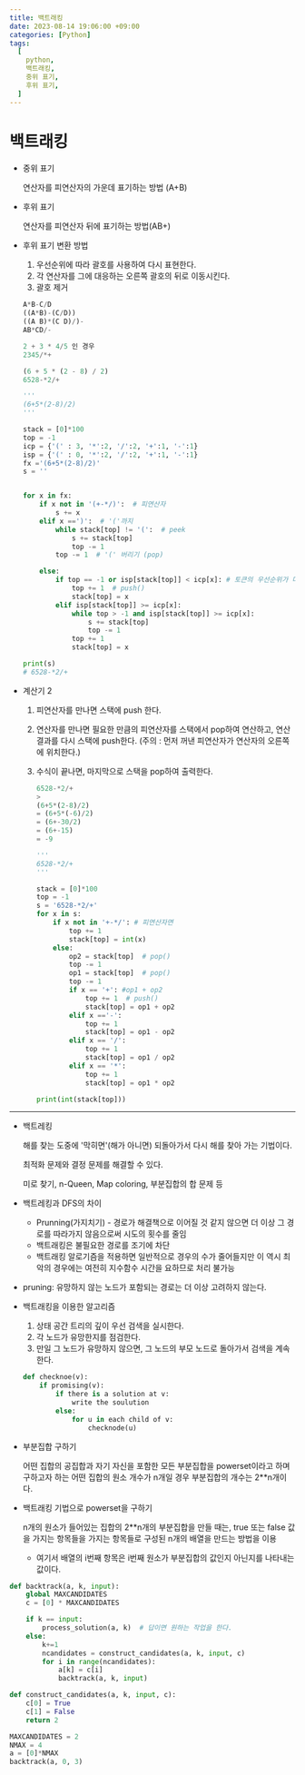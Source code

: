 ```yaml
---
title: 백트래킹
date: 2023-08-14 19:06:00 +09:00
categories: [Python]
tags:
  [
    python,
    백트래킹,
    중위 표기,
    후위 표기,
  ]
---
```


# 백트래킹

- 중위 표기 

  연산자를 피연산자의 가운데 표기하는 방법 (A+B)

- 후위 표기

  연산자를 피연산자 뒤에 표기하는 방법(AB+)

- 후위 표기 변환 방법

  1. 우선순위에 따라 괄호를 사용하여 다시 표현한다.
  2. 각 연산자를 그에 대응하는 오른쪽 괄호의 뒤로 이동시킨다.
  3. 괄호 제거

  ```python
  A*B-C/D
  ((A*B)-(C/D))
  ((A B)*(C D)/)-
  AB*CD/-
  ```

  ```python
  2 + 3 * 4/5 인 경우
  2345/*+
  ```

  ```python
  (6 + 5 * (2 - 8) / 2)
  6528-*2/+
  ```

  ```python
  '''
  (6+5*(2-8)/2)
  '''
  
  stack = [0]*100
  top = -1
  icp = {'(' : 3, '*':2, '/':2, '+':1, '-':1}
  isp = {'(' : 0, '*':2, '/':2, '+':1, '-':1}
  fx ='(6+5*(2-8)/2)'
  s = ''
  
  
  for x in fx:
      if x not in '(+-*/)':  # 피연산자
          s += x
      elif x ==')':  # '('까지
          while stack[top] != '(':  # peek
              s += stack[top]
              top -= 1
          top -= 1  # '(' 버리기 (pop)
  
      else:
          if top == -1 or isp[stack[top]] < icp[x]: # 토큰의 우선순위가 더 높으면
              top += 1  # push()
              stack[top] = x
          elif isp[stack[top]] >= icp[x]:
              while top > -1 and isp[stack[top]] >= icp[x]:
                  s += stack[top]
                  top -= 1
              top += 1
              stack[top] = x
  
  print(s)
  # 6528-*2/+
  ```

  

- 계산기 2

  1. 피연산자를 만나면 스택에 push 한다.

  2. 연산자를 만나면 필요한 만큼의 피연산자를 스택에서 pop하여 연산하고, 연산 결과를 다시 스택에 push한다. (주의 : 먼저 꺼낸 피연산자가 연산자의 오른쪽에 위치한다.)

  3. 수식이 끝나면, 마지막으로 스택을 pop하여 출력한다.

     ```python
     6528-*2/+
     >
     (6+5*(2-8)/2)
     = (6+5*(-6)/2)
     = (6+-30/2)
     = (6+-15)
     = -9
     ```

     ```python
     '''
     6528-*2/+
     '''
     
     stack = [0]*100
     top = -1
     s = '6528-*2/+'
     for x in s:
         if x not in '+-*/': # 피연산자면
             top += 1
             stack[top] = int(x)
         else:
             op2 = stack[top]  # pop()
             top -= 1
             op1 = stack[top]  # pop()
             top -= 1
             if x == '+': #op1 + op2
                 top += 1  # push()
                 stack[top] = op1 + op2
             elif x =='-':
                 top += 1
                 stack[top] = op1 - op2
             elif x == '/':
                 top += 1
                 stack[top] = op1 / op2
             elif x == '*':
                 top += 1
                 stack[top] = op1 * op2
     
     print(int(stack[top]))
     ```



---

- 백트레킹

  해를 찾는 도중에 '막히면'(해가 아니면) 되돌아가서 다시 해를 찾아 가는 기법이다.

  최적화 문제와 결정 문제를 해결할 수 있다.

  미로 찾기, n-Queen, Map coloring,  부분집합의 합 문제 등

- 백트레킹과 DFS의 차이
  - Prunning(가지치기) - 경로가 해결책으로 이어질 것 같지 않으면 더 이상 그 경로를 따라가지 않음으로써 시도의 횟수를 줄임
  - 백트래킹은 불필요한 경로를 조기에 차단
  - 백트래킹 알로기즘을 적용하면 일반적으로 경우의 수가 줄어들지만 이 역시 최악의 경우에는 여전히 지수함수 시간을 요하므로 처리 불가능
- pruning: 유망하지 않는 노드가 포함되는 경로는 더 이상 고려하지 않는다.



- 백트래킹을 이용한 알고리즘

  1. 상태 공간 트리의 깊이 우선 검색을 실시한다.
  2. 각 노드가 유망한지를 점검한다.
  3. 만일 그 노드가 유망하지 않으면, 그 노드의 부모 노드로 돌아가서 검색을 계속한다.

  ```python
  def checknoe(v):
      if promising(v):
          if there is a solution at v:
              write the soulution
          else:
              for u in each child of v:
                  checknode(u)
  ```

  

- 부분집합 구하기

  어떤 집합의 공집합과 자기 자신을 포함한 모든 부분집합을 powerset이라고 하며 구하고자 하는 어떤 집합의 원소 개수가 n개일 경우 부분집합의 개수는 2**n개이다.



- 백트래킹 기법으로  powerset을 구하기

  n개의 원소가 들어있는 집합의 2**n개의 부분집합을 만들 때는, true 또는 false 값을 가지는 항목들을 가지는 항목들로 구성된 n개의 배열을 만드는 방법을 이용

  - 여기서 배열의 i번째 항목은 i번째 원소가 부분집합의 값인지 아닌지를 나타내는 값이다.

```python
def backtrack(a, k, input):
    global MAXCANDIDATES
    c = [0] * MAXCANDIDATES

    if k == input:
        process_solution(a, k)  # 답이면 원하는 작업을 한다.
    else:
        k+=1
        ncandidates = construct_candidates(a, k, input, c)
        for i in range(ncandidates):
            a[k] = c[i]
            backtrack(a, k, input)

def construct_candidates(a, k, input, c):
    c[0] = True
    c[1] = False
    return 2

MAXCANDIDATES = 2
NMAX = 4
a = [0]*NMAX
backtrack(a, 0, 3)
```

